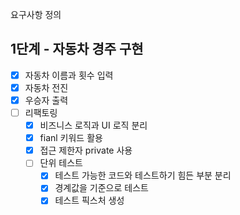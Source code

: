 요구사항 정의
## 1단계 - 자동차 경주 구현
- [x] 자동차 이름과 횟수 입력
- [x] 자동차 전진
- [x] 우승자 출력
- [ ] 리팩토링
  - [x] 비즈니스 로직과 UI 로직 분리
  - [x] fianl 키워드 활용
  - [x] 접근 제한자 private 사용
  - [ ] 단위 테스트 
    - [x] 테스트 가능한 코드와 테스트하기 힘든 부분 분리
    - [x] 경계값을 기준으로 테스트
    - [x] 테스트 픽스처 생성